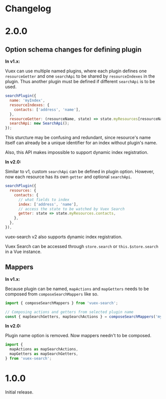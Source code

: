 # Changelog

# 2.0.0

## Option schema changes for defining plugin

__In v1.x:__

Vuex can use multiple named plugins, where each plugin defines one `resourceGetter` and one `searchApi` to be shared by `resourceIndexes` in the plugin. Thus another plugin must be defined if different `searchApi` is to be used.

```js
searchPlugin({
  name: 'myIndex',
  resourceIndexes: {
    contacts: ['address', 'name'],
  },
  resourceGetter: (resourceName, state) => state.myResources[resourceName],
  searchApi: new SearchApi();
});
```

This sturcture may be confusing and redundant, since resource's name itself can already be a unique identifier for an index without plugin's name.

Also, this API makes impossible to support dynamic index registration.

__In v2.0:__

Similar to v1, custom `searchApi` can be defined in plugin option. However, now each resource has its own `getter` and optional `searchApi`.

```js
searchPlugin({
  resources: {
    contacts: {
      // what fields to index
      index: ['address', 'name'],
      // access the state to be watched by Vuex Search
      getter: state => state.myResources.contacts,
    },
  },
}),
```

vuex-search v2 also supports dynamic index registration.

Vuex Search can be accessed through `store.search` or `this.$store.search` in a Vue instance.

## Mappers

__In v1.x:__

Because plugin can be named, `mapActions` and `mapGetters` needs to be composed from `composeSearchMappers` like so.

```js
import { composeSearchMappers } from 'vuex-search';

// Composing actions and getters from selected plugin name
const { mapSearchGetters, mapSearchActions } = composeSearchMappers('myIndex');
```

__In v2.0:__

Plugin name option is removed. Now mappers needn't to be composed.

```js
import {
  mapActions as mapSearchActions,
  mapGetters as mapSearchGetters,
} from 'vuex-search';
```

# 1.0.0

Initial release.